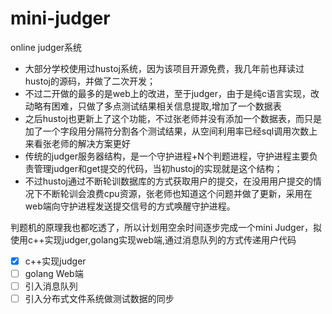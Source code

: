 # mini-judger
online judger系统
- 大部分学校使用过hustoj系统，因为该项目开源免费，我几年前也拜读过hustoj的源码，并做了二次开发；
- 不过二开做的最多的是web上的改进，至于judger，由于是纯c语言实现，改动略有困难，只做了多点测试结果相关信息提取,增加了一个数据表
- 之后hustoj也更新上了这个功能，不过张老师并没有添加一个数据表，而只是加了一个字段用分隔符分割各个测试结果，从空间利用率已经sql调用次数上来看张老师的解决方案更好
- 传统的judger服务器结构，是一个守护进程+N个判题进程，守护进程主要负责管理judger和get提交的代码，当初hustoj的实现就是这个结构；
- 不过hustoj通过不断轮训数据库的方式获取用户的提交，在没用用户提交的情况下不断轮训会浪费cpu资源，张老师也知道这个问题并做了更新，采用在web端向守护进程发送提交信号的方式唤醒守护进程。

判题机的原理我也都吃透了，所以计划用空余时间逐步完成一个mini Judger，拟使用c++实现judger,golang实现web端,通过消息队列的方式传递用户代码
- [x] c++实现judger
- [ ] golang Web端
- [ ] 引入消息队列
- [ ] 引入分布式文件系统做测试数据的同步
